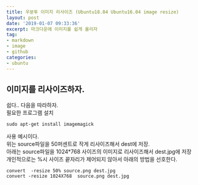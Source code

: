 ```yaml
---
title: 우분투 이미지 리사이즈 (Ubuntu18.04 Ubuntu16.04 image resize)
layout: post
date: '2019-01-07 09:33:36'
excerpt: 마크다운에 이미지를 쉽게 올리자
tag:
- markdown
- image
- github
categories:
- ubuntu
---
```


## 이미지를 리사이즈하자.

쉽다.. 다음을 따라하자.  
필요한 프로그램 설치  

	sudo apt-get install imagemagick

사용 예시이다.  
위는 source파일을 50퍼센트로 작게 리사이즈해서 dest에 저장.  
아래는 source파일을 1024*768 사이즈의 이미지로 리사이즈해서 dest.jpg에 저장  
개인적으로는 %시 사이즈 끝자리가 제어되지 않아서 아래의 방법을 선호한다.  
	
	convert  -resize 50% source.png dest.jpg
	convert -resize 1024X768  source.png dest.jpg

